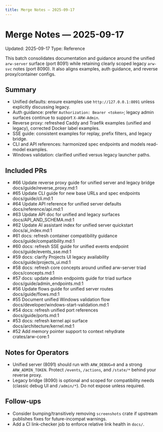 ```yaml
---
title: Merge Notes — 2025-09-17
---
```


# Merge Notes — 2025-09-17

Updated: 2025-09-17
Type: Reference

This batch consolidates documentation and guidance around the unified `arw-server` surface (port 8091) while retaining clearly scoped legacy `arw-svc` notes (port 8090). It also aligns examples, auth guidance, and reverse proxy/container configs.

## Summary

- Unified defaults: ensure examples use `http://127.0.0.1:8091` unless explicitly discussing legacy.
- Auth guidance: prefer `Authorization: Bearer <token>`; legacy admin surfaces continue to support `X-ARW-Admin`.
- Reverse proxy: refreshed Caddy and Traefik examples (unified and legacy), corrected Docker label examples.
- SSE guide: consistent examples for replay, prefix filters, and legacy bridge.
- CLI and API references: harmonized spec endpoints and models read-model examples.
- Windows validation: clarified unified versus legacy launcher paths.

## Included PRs

- #66 Update reverse proxy guide for unified server and legacy bridge  
  docs/guide/reverse_proxy.md:1
- #65 Update CLI guide for new base URLs and spec endpoints  
  docs/guide/cli.md:1
- #64 Update API reference for unified server defaults  
  docs/reference/api.md:1
- #63 Update API doc for unified and legacy surfaces  
  docs/API_AND_SCHEMA.md:1
- #62 Update AI assistant index for unified server quickstart  
  docs/ai_index.md:1
- #61 docs: refresh container compatibility guidance  
  docs/guide/compatibility.md:1
- #60 docs: refresh SSE guide for unified events endpoint  
  docs/guide/events_sse.md:1
- #59 docs: clarify Projects UI legacy availability  
  docs/guide/projects_ui.md:1
- #58 docs: refresh core concepts around unified arw-server triad  
  docs/concepts.md:1
- #57 docs: update admin endpoints guide for triad surface  
  docs/guide/admin_endpoints.md:1
- #56 Update flows guide for unified server routes  
  docs/guide/flows.md:1
- #55 Document unified Windows validation flow  
  docs/developer/windows-start-validation.md:1
- #54 docs: refresh unified port references  
  docs/guide/ports.md:1
- #53 docs: refresh kernel api surface  
  docs/architecture/kernel.md:1
- #52 Add memory pointer support to context rehydrate  
  crates/arw-core:1

## Notes for Operators

- Unified server (8091) should run with `ARW_DEBUG=0` and a strong `ARW_ADMIN_TOKEN`. Protect `/events`, `/actions`, and `/state/*` behind your reverse proxy.
- Legacy bridge (8090) is optional and scoped for compatibility needs (classic debug UI and `/admin/*`). Do not expose unless required.

## Follow-ups

- Consider bumping/transitively removing `screenshots` crate if upstream publishes fixes for future-incompat warnings.
- Add a CI link-checker job to enforce relative link health in `docs/`.

